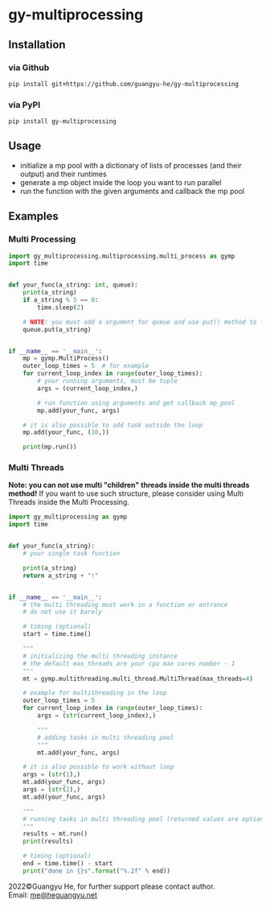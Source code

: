 # gy-multiprocessing

## Installation

### via Github

```bash
pip install git+https://github.com/guangyu-he/gy-multiprocessing
```

### via PyPI

```
pip install gy-multiprocessing
```

## Usage

- initialize a mp pool with a dictionary of lists of processes (and their output) and their runtimes
- generate a mp object inside the loop you want to run parallel
- run the function with the given arguments and callback the mp pool

## Examples

### Multi Processing

```python
import gy_multiprocessing.multiprocessing.multi_process as gymp
import time


def your_func(a_string: int, queue):
    print(a_string)
    if a_string % 5 == 0:
        time.sleep(2)

    # NOTE! you must add a argument for queue and use put() method to fetch the returning value
    queue.put(a_string)


if __name__ == '__main__':
    mp = gymp.MultiProcess()
    outer_loop_times = 5  # for example
    for current_loop_index in range(outer_loop_times):
        # your running arguments, must be tuple
        args = (current_loop_index,)

        # run function using arguments and get callback mp_pool
        mp.add(your_func, args)

    # it is also possible to add task outside the loop
    mp.add(your_func, (10,))

    print(mp.run())
```

### Multi Threads

<b>Note: you can not use multi "children" threads inside the multi threads method!</b> If you want to use such
structure,
please consider using Multi Threads inside the Multi Processing.

```python
import gy_multiprocessing as gymp
import time


def your_func(a_string):
    # your single task function

    print(a_string)
    return a_string + "!"


if __name__ == '__main__':
    # the multi threading must work in a function or entrance
    # do not use it barely

    # timing (optional)
    start = time.time()

    """
    # initializing the multi threading instance
    # the default max_threads are your cpu max cores number - 1
    """
    mt = gymp.multithreading.multi_thread.MultiThread(max_threads=4)

    # example for multithreading in the loop
    outer_loop_times = 5
    for current_loop_index in range(outer_loop_times):
        args = (str(current_loop_index),)

        """
        # adding tasks in multi threading pool
        """
        mt.add(your_func, args)

    # it is also possible to work without loop
    args = (str(1),)
    mt.add(your_func, args)
    args = (str(2),)
    mt.add(your_func, args)

    """
    # running tasks in multi threading pool (returned values are optional)
    """
    results = mt.run()
    print(results)

    # timing (optional)
    end = time.time() - start
    print("done in {}s".format("%.2f" % end))
```

2022&copy;Guangyu He, for further support please contact author. <br>
Email: <a href="mailto:me@heguangyu.net">me@heguangyu.net</a>

